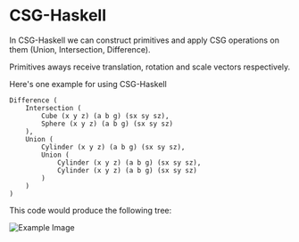 # CSG-Haskell

In CSG-Haskell we can construct primitives and apply CSG operations on them (Union, Intersection, Difference).

Primitives aways receive translation, rotation and scale vectors respectively.

Here's one example for using CSG-Haskell

    Difference (
        Intersection (
            Cube (x y z) (a b g) (sx sy sz),
            Sphere (x y z) (a b g) (sx sy sz)
        ),
        Union (
            Cylinder (x y z) (a b g) (sx sy sz),
            Union (
                Cylinder (x y z) (a b g) (sx sy sz),
                Cylinder (x y z) (a b g) (sx sy sz)
            )
        )
    )

This code would produce the following tree:

![Example Image](http://jamie-wong.com/images/16-07-11/csg.png)